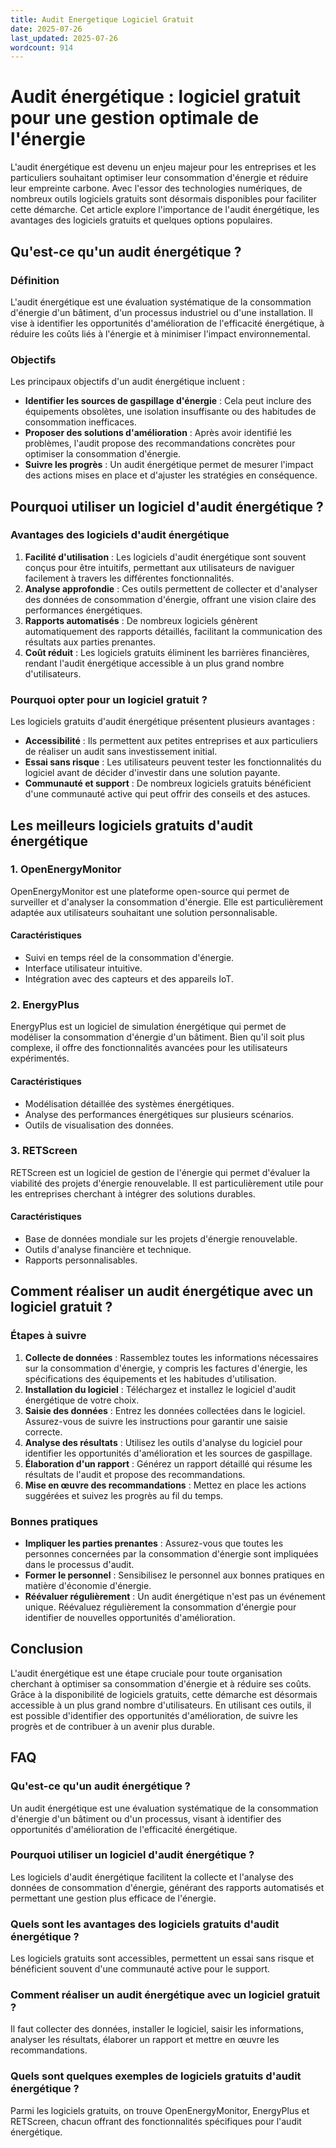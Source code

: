 ```yaml
---
title: Audit Energetique Logiciel Gratuit
date: 2025-07-26
last_updated: 2025-07-26
wordcount: 914
---
```


# Audit énergétique : logiciel gratuit pour une gestion optimale de l'énergie

L'audit énergétique est devenu un enjeu majeur pour les entreprises et les particuliers souhaitant optimiser leur consommation d'énergie et réduire leur empreinte carbone. Avec l'essor des technologies numériques, de nombreux outils logiciels gratuits sont désormais disponibles pour faciliter cette démarche. Cet article explore l'importance de l'audit énergétique, les avantages des logiciels gratuits et quelques options populaires.

## Qu'est-ce qu'un audit énergétique ?

### Définition

L'audit énergétique est une évaluation systématique de la consommation d'énergie d'un bâtiment, d'un processus industriel ou d'une installation. Il vise à identifier les opportunités d'amélioration de l'efficacité énergétique, à réduire les coûts liés à l'énergie et à minimiser l'impact environnemental.

### Objectifs

Les principaux objectifs d'un audit énergétique incluent :

- **Identifier les sources de gaspillage d'énergie** : Cela peut inclure des équipements obsolètes, une isolation insuffisante ou des habitudes de consommation inefficaces.
- **Proposer des solutions d'amélioration** : Après avoir identifié les problèmes, l'audit propose des recommandations concrètes pour optimiser la consommation d'énergie.
- **Suivre les progrès** : Un audit énergétique permet de mesurer l'impact des actions mises en place et d'ajuster les stratégies en conséquence.

## Pourquoi utiliser un logiciel d'audit énergétique ?

### Avantages des logiciels d'audit énergétique

1. **Facilité d'utilisation** : Les logiciels d'audit énergétique sont souvent conçus pour être intuitifs, permettant aux utilisateurs de naviguer facilement à travers les différentes fonctionnalités.
2. **Analyse approfondie** : Ces outils permettent de collecter et d'analyser des données de consommation d'énergie, offrant une vision claire des performances énergétiques.
3. **Rapports automatisés** : De nombreux logiciels génèrent automatiquement des rapports détaillés, facilitant la communication des résultats aux parties prenantes.
4. **Coût réduit** : Les logiciels gratuits éliminent les barrières financières, rendant l'audit énergétique accessible à un plus grand nombre d'utilisateurs.

### Pourquoi opter pour un logiciel gratuit ?

Les logiciels gratuits d'audit énergétique présentent plusieurs avantages :

- **Accessibilité** : Ils permettent aux petites entreprises et aux particuliers de réaliser un audit sans investissement initial.
- **Essai sans risque** : Les utilisateurs peuvent tester les fonctionnalités du logiciel avant de décider d'investir dans une solution payante.
- **Communauté et support** : De nombreux logiciels gratuits bénéficient d'une communauté active qui peut offrir des conseils et des astuces.

## Les meilleurs logiciels gratuits d'audit énergétique

### 1. OpenEnergyMonitor

OpenEnergyMonitor est une plateforme open-source qui permet de surveiller et d'analyser la consommation d'énergie. Elle est particulièrement adaptée aux utilisateurs souhaitant une solution personnalisable.

#### Caractéristiques

- Suivi en temps réel de la consommation d'énergie.
- Interface utilisateur intuitive.
- Intégration avec des capteurs et des appareils IoT.

### 2. EnergyPlus

EnergyPlus est un logiciel de simulation énergétique qui permet de modéliser la consommation d'énergie d'un bâtiment. Bien qu'il soit plus complexe, il offre des fonctionnalités avancées pour les utilisateurs expérimentés.

#### Caractéristiques

- Modélisation détaillée des systèmes énergétiques.
- Analyse des performances énergétiques sur plusieurs scénarios.
- Outils de visualisation des données.

### 3. RETScreen

RETScreen est un logiciel de gestion de l'énergie qui permet d'évaluer la viabilité des projets d'énergie renouvelable. Il est particulièrement utile pour les entreprises cherchant à intégrer des solutions durables.

#### Caractéristiques

- Base de données mondiale sur les projets d'énergie renouvelable.
- Outils d'analyse financière et technique.
- Rapports personnalisables.

## Comment réaliser un audit énergétique avec un logiciel gratuit ?

### Étapes à suivre

1. **Collecte de données** : Rassemblez toutes les informations nécessaires sur la consommation d'énergie, y compris les factures d'énergie, les spécifications des équipements et les habitudes d'utilisation.
2. **Installation du logiciel** : Téléchargez et installez le logiciel d'audit énergétique de votre choix.
3. **Saisie des données** : Entrez les données collectées dans le logiciel. Assurez-vous de suivre les instructions pour garantir une saisie correcte.
4. **Analyse des résultats** : Utilisez les outils d'analyse du logiciel pour identifier les opportunités d'amélioration et les sources de gaspillage.
5. **Élaboration d'un rapport** : Générez un rapport détaillé qui résume les résultats de l'audit et propose des recommandations.
6. **Mise en œuvre des recommandations** : Mettez en place les actions suggérées et suivez les progrès au fil du temps.

### Bonnes pratiques

- **Impliquer les parties prenantes** : Assurez-vous que toutes les personnes concernées par la consommation d'énergie sont impliquées dans le processus d'audit.
- **Former le personnel** : Sensibilisez le personnel aux bonnes pratiques en matière d'économie d'énergie.
- **Réévaluer régulièrement** : Un audit énergétique n'est pas un événement unique. Réévaluez régulièrement la consommation d'énergie pour identifier de nouvelles opportunités d'amélioration.

## Conclusion

L'audit énergétique est une étape cruciale pour toute organisation cherchant à optimiser sa consommation d'énergie et à réduire ses coûts. Grâce à la disponibilité de logiciels gratuits, cette démarche est désormais accessible à un plus grand nombre d'utilisateurs. En utilisant ces outils, il est possible d'identifier des opportunités d'amélioration, de suivre les progrès et de contribuer à un avenir plus durable.

## FAQ

### Qu'est-ce qu'un audit énergétique ?

Un audit énergétique est une évaluation systématique de la consommation d'énergie d'un bâtiment ou d'un processus, visant à identifier des opportunités d'amélioration de l'efficacité énergétique.

### Pourquoi utiliser un logiciel d'audit énergétique ?

Les logiciels d'audit énergétique facilitent la collecte et l'analyse des données de consommation d'énergie, générant des rapports automatisés et permettant une gestion plus efficace de l'énergie.

### Quels sont les avantages des logiciels gratuits d'audit énergétique ?

Les logiciels gratuits sont accessibles, permettent un essai sans risque et bénéficient souvent d'une communauté active pour le support.

### Comment réaliser un audit énergétique avec un logiciel gratuit ?

Il faut collecter des données, installer le logiciel, saisir les informations, analyser les résultats, élaborer un rapport et mettre en œuvre les recommandations.

### Quels sont quelques exemples de logiciels gratuits d'audit énergétique ?

Parmi les logiciels gratuits, on trouve OpenEnergyMonitor, EnergyPlus et RETScreen, chacun offrant des fonctionnalités spécifiques pour l'audit énergétique.
